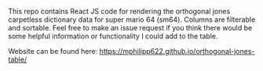 This repo contains React JS code for rendering the orthogonal jones carpetless dictionary data for super mario 64 (sm64). Columns are filterable and sortable. Feel free to make an issue request if you think there would be some helpful information or functionality I could add to the table.

Website can be found here: https://mphilipp622.github.io/orthogonal-jones-table/